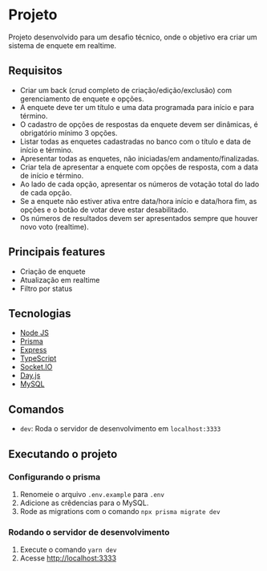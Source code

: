 # Projeto
Projeto desenvolvido para um desafio técnico, onde o objetivo era criar um sistema de enquete em realtime.

## Requisitos
- Criar um back (crud completo de criação/edição/exclusão) com gerenciamento de enquete e opções.
- A enquete deve ter um título e uma data programada para início e para término.
- O cadastro de opções de respostas da enquete devem ser dinâmicas, é obrigatório mínimo 3 opções.
- Listar todas as enquetes cadastradas no banco com o título e data de início e término.
- Apresentar todas as enquetes, não iniciadas/em andamento/finalizadas.
- Criar tela de apresentar a enquete com opções de resposta, com a data de início e término.
- Ao lado de cada opção, apresentar os números de votação total do lado de cada opção.
- Se a enquete não estiver ativa entre data/hora início e data/hora fim, as opções e o botão de votar deve estar desabilitado.
- Os números de resultados devem ser apresentados sempre que houver novo voto (realtime).

## Principais features
- Criação de enquete
- Atualização em realtime
- Filtro por status

## Tecnologias

- [Node JS](https://nodejs.org/en/)
- [Prisma](https://www.prisma.io/)
- [Express](https://expressjs.com/)
- [TypeScript](https://www.typescriptlang.org/)
- [Socket.IO](https://socket.io/)
- [Day.js](https://day.js.org/)
- [MySQL](https://www.mysql.com/)

## Comandos

- `dev`: Roda o servidor de desenvolvimento em `localhost:3333`

## Executando o projeto

### Configurando o prisma
1. Renomeie o arquivo `.env.example` para `.env`
2. Adicione as crêdencias para o MySQL.
3. Rode as migrations com o comando `npx prisma migrate dev`

### Rodando o servidor de desenvolvimento
1. Execute o comando `yarn dev`
3. Acesse [http://localhost:3333](http://localhost:3333)

